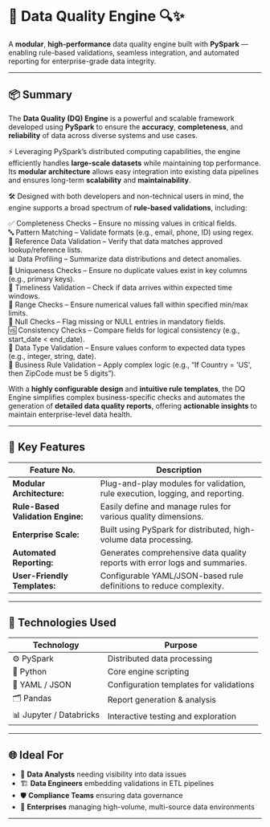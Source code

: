 # 🧠 Data Quality Engine 🔍✨  
A **modular**, **high-performance** data quality engine built with **PySpark** — enabling rule-based validations, seamless integration, and automated reporting for enterprise-grade data integrity.

---

## 📦 Summary  

The **Data Quality (DQ) Engine** is a powerful and scalable framework developed using **PySpark** to ensure the **accuracy**, **completeness**, and **reliability** of data across diverse systems and use cases.  

⚡ Leveraging PySpark’s distributed computing capabilities, the engine efficiently handles **large-scale datasets** while maintaining top performance. Its **modular architecture** allows easy integration into existing data pipelines and ensures long-term **scalability** and **maintainability**.  

🛠️ Designed with both developers and non-technical users in mind, the engine supports a broad spectrum of **rule-based validations**, including:

✅ Completeness Checks – Ensure no missing values in critical fields.<br>
🔤 Pattern Matching – Validate formats (e.g., email, phone, ID) using regex.<br>
🔗 Reference Data Validation – Verify that data matches approved lookup/reference lists.<br>
📊 Data Profiling – Summarize data distributions and detect anomalies.<br>
🔁 Uniqueness Checks – Ensure no duplicate values exist in key columns (e.g., primary keys).<br>
📅 Timeliness Validation – Check if data arrives within expected time windows.<br>
🔢 Range Checks – Ensure numerical values fall within specified min/max limits.<br>
🧪 Null Checks – Flag missing or NULL entries in mandatory fields.<br>
🆚 Consistency Checks – Compare fields for logical consistency (e.g., start_date < end_date).<br>
🔐 Data Type Validation – Ensure values conform to expected data types (e.g., integer, string, date).<br>
🧩 Business Rule Validation – Apply complex logic (e.g., “If Country = 'US', then ZipCode must be 5 digits”).<br>

With a **highly configurable design** and **intuitive rule templates**, the DQ Engine simplifies complex business-specific checks and automates the generation of **detailed data quality reports**, offering **actionable insights** to maintain enterprise-level data health.

---

## 🔑 Key Features

| Feature No. | Description |
|-------------|-------------|
| **Modular Architecture:** | Plug-and-play modules for validation, rule execution, logging, and reporting. |
| **Rule-Based Validation Engine:** | Easily define and manage rules for various quality dimensions. |
| **Enterprise Scale:** |  Built using PySpark for distributed, high-volume data processing. |
| **Automated Reporting:** |  Generates comprehensive data quality reports with error logs and summaries. |
| **User-Friendly Templates:** | Configurable YAML/JSON-based rule definitions to reduce complexity. |

---

## 🚀 Technologies Used

| Technology | Purpose |
|------------|---------|
| ⚙️ PySpark | Distributed data processing |
| 🐍 Python | Core engine scripting |
| 🧾 YAML / JSON | Configuration templates for validations |
| 🗂️ Pandas | Report generation & analysis |
| 📊 Jupyter / Databricks | Interactive testing and exploration |

---

## 🌐 Ideal For

- 🔎 **Data Analysts** needing visibility into data issues  
- 🏗️ **Data Engineers** embedding validations in ETL pipelines  
- 🛡️ **Compliance Teams** ensuring data governance  
- 🧬 **Enterprises** managing high-volume, multi-source data environments  

---

